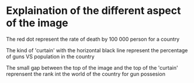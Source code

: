 # Explaination of the different aspect of the image

The red dot represent the rate of death by 100 000 person for a country

The kind of 'curtain' with the horizontal black line represent the percentage of guns VS population in the country

The small gap between the top of the image and the top of the 'curtain' reprensent the rank int the world of the country for gun possesion 
